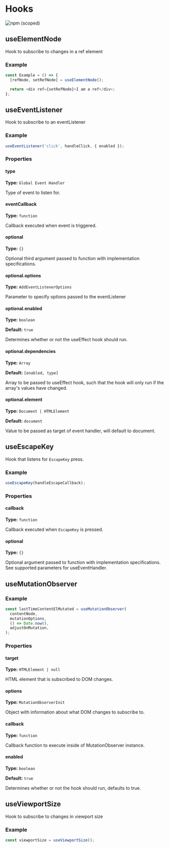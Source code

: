 # Hooks

![npm (scoped)](https://img.shields.io/npm/v/@leafygreen-ui/hooks.svg)

## useElementNode

Hook to subscribe to changes in a ref element

### Example

```js
const Example = () => {
  [refNode, setRefNode] = useElementNode();

  return <div ref={setRefNode}>I am a ref</div>;
};
```

## useEventListener

Hook to subscribe to an eventListener

### Example

```js
useEventListener('click', handleClick, { enabled });
```

### Properties

#### type

**Type:** `Global Event Handler`

Type of event to listen for.

#### eventCallback

**Type:** `function`

Callback executed when event is triggered.

#### optional

**Type:** `{}`

Optional third argument passed to function with implementation specifications.

#### optional.options

**Type:** `AddEventListenerOptions`

Parameter to specify options passed to the eventListener

#### optional.enabled

**Type:** `boolean`

**Default:** `true`

Determines whether or not the useEffect hook should run.

#### optional.dependencies

**Type:** `Array`

**Default:** `[enabled, type]`

Array to be passed to useEffect hook, such that the hook will only run if the array's values have changed.

#### optional.element

**Type:** `Document | HTMLElement`

**Default:** `document`

Value to be passed as target of event handler, will default to document.

## useEscapeKey

Hook that listens for `EscapeKey` press.

### Example

```js
useEscapeKey(handleEscapeCallback);
```

### Properties

#### callback

**Type:** `function`

Callback executed when `EscapeKey` is pressed.

#### optional

**Type:** `{}`

Optional argument passed to function with implementation specifications. See supported parameters for useEventHandler.

## useMutationObserver

### Example

```js
const lastTimeContentElMutated = useMutationObserver(
  contentNode,
  mutationOptions,
  () => Date.now(),
  adjustOnMutation,
);
```

### Properties

#### target

**Type:** `HTMLElement | null`

HTML element that is subscribed to DOM changes.

#### options

**Type:** `MutationObserverInit`

Object with information about what DOM changes to subscribe to.

#### callback

**Type:** `function`

Callback function to execute inside of MutationObserver instance.

#### enabled

**Type:** `boolean`

**Default:** `true`

Determines whether or not the hook should run, defaults to true.

## useViewportSize

Hook to subscribe to changes in viewport size

### Example

```js
const viewportSize = useViewportSize();
```
